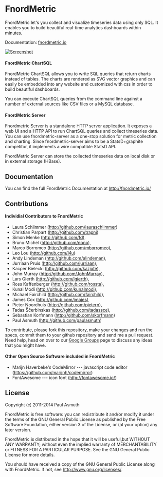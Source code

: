 FnordMetric
===========

FnordMetric let's you collect and visualize timeseries data using only SQL. It
enables you to build beautiful real-time analytics dashboards within minutes.

Documentation: [fnordmetric.io](http://fnordmetric.io/documentation/)

[ ![Screenshot](https://github.com/paulasmuth/fnordmetric/raw/v1.0-alpha/doc/preview3.png) ](http://github.com/paulasmuth/fnordmetric)


#### FnordMetric ChartSQL

FnordMetric ChartSQL allows you to write SQL queries that return charts instead
of tables. The charts are rendered as SVG vector graphics and can easily be
embedded into any website and customized with css in order to build beautiful
dashboards.

You can execute ChartSQL queries from the command line against a number of
external sources like CSV files or a MySQL database.


#### FnordMetric Server

Fnordmetric Server is a standalone HTTP server application. It exposes a web UI
and a HTTP API to run ChartSQL queries and collect timeseries data. You can use
fnordmetric-server as a one-stop solution for metric collection and charting.
Since fnordmetric-server aims to be a StatsD+graphite competitor, it implements
a wire compatible StatsD API.

FnordMetric Server can store the collected timeseries data on local disk or in
external storage (HBase).

Documentation
-------------

You can find the full FnordMetric Documentation at http://fnordmetric.io/


Contributions
-------------

#### Individial Contributors to FnordMetric

+ Laura Schlimmer (http://github.com/lauraschlimmer)
+ Christian Parpart (http://github.com/trapni)
+ Simon Menke (http://github.com/fd),
+ Bruno Michel (http://github.com/nono),
+ Marco Borromeo (http://github.com/mborromeo),
+ Leo Lou (http://github.com/l4u)
+ Andy Lindeman (http://github.com/alindeman),
+ Jurriaan Pruis (http://github.com/jurriaan),
+ Kacper Bielecki (http://github.com/kazjote),
+ John Murray (http://github.com/JohnMurray),
+ Lars Gierth (http://github.com/lgierth),
+ Ross Kaffenberger (http://github.com/rossta),
+ Kunal Modi (http://github.com/kunalmodi),
+ Michael Fairchild (http://github.com/fairchild),
+ James Cox (http://github.com/imajes),
+ Pieter Noordhuis (http://github.com/pietern),
+ Tadas Ščerbinskas (http://github.com/tadassce),
+ Sebastian Korfmann (http://github.com/skorfmann)
+ Paul Asmuth (http://github.com/paulasmuth)

To contribute, please fork this repository, make your changes and run the 
specs, commit them to your github repository and send me a pull request.
Need help, head on over to our [Google Groups][1]  page to discuss any ideas
that you might have.

#### Other Open Source Software included in FnordMetric

  + Marijn Haverbeke's CodeMirror --- javascript code editor (https://github.com/marijnh/codemirror)
  + FontAwesome --- icon font (http://fontawesome.io/)

License
-------

Copyright (c) 2011-2014 Paul Asmuth

FnordMetric is free software: you can redistribute it and/or modify it under
the terms of the GNU General Public License as published by the Free Software
Foundation, either version 3 of the License, or (at your option) any later
version.

FnordMetric is distributed in the hope that it will be useful,but WITHOUT ANY
WARRANTY; without even the implied warranty of MERCHANTABILITY or FITNESS FOR A
PARTICULAR PURPOSE. See the GNU General Public License for more details.

You should have received a copy of the GNU General Public License along with
FnordMetric. If not, see <http://www.gnu.org/licenses/>.


  [1]: http://groups.google.com/group/fnordmetric
  [2]: http://www.screenr.com/KiJs
  [3]: https://secure.travis-ci.org/paulasmuth/fnordmetric.png
  [4]: http://travis-ci.org/paulasmuth/fnordmetric
